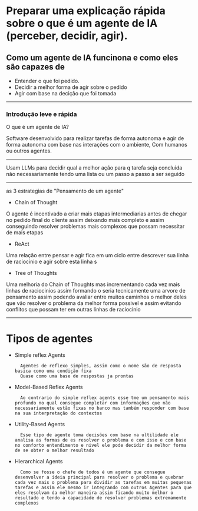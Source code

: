 # 	Preparar uma explicação rápida sobre o que é um agente de IA (perceber, decidir, agir).



## Como um agente de IA funcinona e como eles são capazes de
- Entender o que foi pedido.
- Decidir a melhor forma de agir sobre o pedido
- Agir com base na decição que foi tomada


---
 ### Introdução leve e rápida
O que é um agente de IA?

Software desenvolvido para realizar tarefas de forma autonoma e agir de forma autonoma com base nas interações com o ambiente, 
Com humanos ou outros agentes.




---
Usam LLMs para decidir qual a melhor ação para q tarefa seja concluida
não necessariamente tendo uma lista ou um passo a passo a ser seguido


---
as 3 estrategias de "Pensamento de um agente"

- Chain of Thought

O agente é incentivado a criar mais etapas intermediarias antes de chegar no pedido final do cliente assim deixando mais completo e assim conseguindo resolver problemas mais complexos que possam necessitar de mais etapas


- ReAct

Uma relação entre pensar e agir fica em um ciclo entre descrever sua linha de raciocinio e agir sobre esta linha s



- Tree of Thoughts

Uma melhoria do Chain of Thoughts mas incrementando cada vez mais linhas de raciocinios assim formando o seria tecnicamente uma arvore de pensamento assim podendo avaliar entre muitos caminhos o melhor deles que vão resolver o problema da melhor forma possivel e assim evitando conflitos que possam ter em outras linhas de raciocinio


---
# Tipos de agentes

- Simple reflex Agents
    
        Agentes de reflexo simples, assim como o nome são de resposta basica como uma condição fixa
        Quase como uma base de respostas ja prontas
- Model-Based Reflex Agents

        Ao contrario do simple reflex agents esse tme um pensamento mais profundo no qual consegue completar com informações que não necessariamente estão fixas no banco mas também responder com base na sua interpretação do contextos

- Utility-Based Agents  

        Esse tipo de agente toma decisões com base na ultilidade ele analisa as formas de es resolver o problema e com isso e com base no conforto entendimento e nivel ele pode decidir da melhor forma de se obter o melhor resultado
- Hierarchical Agents
        
        Como se fosse o chefe de todos é um agente que consegue desenvolver a ideia principal para resolver o problema e quebrar cada vez mais o problema para dividir as tarefas em muitas pequenas tarefas e assim ele mesmo ir integrando com outros Agentes para que eles resolvam da melhor maneira assim ficando muito melhor o resultado e tendo a capacidade de resolver problemas extremamente complexos 
